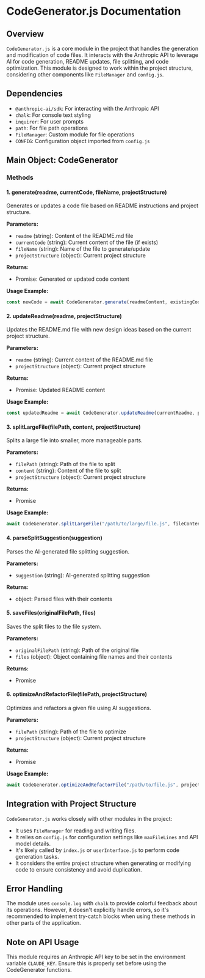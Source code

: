 # CodeGenerator.js Documentation

## Overview

`CodeGenerator.js` is a core module in the project that handles the generation and modification of code files. It interacts with the Anthropic API to leverage AI for code generation, README updates, file splitting, and code optimization. This module is designed to work within the project structure, considering other components like `FileManager` and `config.js`.

## Dependencies

-   `@anthropic-ai/sdk`: For interacting with the Anthropic API
-   `chalk`: For console text styling
-   `inquirer`: For user prompts
-   `path`: For file path operations
-   `FileManager`: Custom module for file operations
-   `CONFIG`: Configuration object imported from `config.js`

## Main Object: CodeGenerator

### Methods

#### 1. generate(readme, currentCode, fileName, projectStructure)

Generates or updates a code file based on README instructions and project structure.

**Parameters:**

-   `readme` (string): Content of the README.md file
-   `currentCode` (string): Current content of the file (if exists)
-   `fileName` (string): Name of the file to generate/update
-   `projectStructure` (object): Current project structure

**Returns:**

-   Promise<string>: Generated or updated code content

**Usage Example:**

```javascript
const newCode = await CodeGenerator.generate(readmeContent, existingCode, "index.js", projectStructure);
```

#### 2. updateReadme(readme, projectStructure)

Updates the README.md file with new design ideas based on the current project structure.

**Parameters:**

-   `readme` (string): Current content of the README.md file
-   `projectStructure` (object): Current project structure

**Returns:**

-   Promise<string>: Updated README content

**Usage Example:**

```javascript
const updatedReadme = await CodeGenerator.updateReadme(currentReadme, projectStructure);
```

#### 3. splitLargeFile(filePath, content, projectStructure)

Splits a large file into smaller, more manageable parts.

**Parameters:**

-   `filePath` (string): Path of the file to split
-   `content` (string): Content of the file to split
-   `projectStructure` (object): Current project structure

**Returns:**

-   Promise<void>

**Usage Example:**

```javascript
await CodeGenerator.splitLargeFile("/path/to/large/file.js", fileContent, projectStructure);
```

#### 4. parseSplitSuggestion(suggestion)

Parses the AI-generated file splitting suggestion.

**Parameters:**

-   `suggestion` (string): AI-generated splitting suggestion

**Returns:**

-   object: Parsed files with their contents

#### 5. saveFiles(originalFilePath, files)

Saves the split files to the file system.

**Parameters:**

-   `originalFilePath` (string): Path of the original file
-   `files` (object): Object containing file names and their contents

**Returns:**

-   Promise<void>

#### 6. optimizeAndRefactorFile(filePath, projectStructure)

Optimizes and refactors a given file using AI suggestions.

**Parameters:**

-   `filePath` (string): Path of the file to optimize
-   `projectStructure` (object): Current project structure

**Returns:**

-   Promise<void>

**Usage Example:**

```javascript
await CodeGenerator.optimizeAndRefactorFile("/path/to/file.js", projectStructure);
```

## Integration with Project Structure

`CodeGenerator.js` works closely with other modules in the project:

-   It uses `FileManager` for reading and writing files.
-   It relies on `config.js` for configuration settings like `maxFileLines` and API model details.
-   It's likely called by `index.js` or `userInterface.js` to perform code generation tasks.
-   It considers the entire project structure when generating or modifying code to ensure consistency and avoid duplication.

## Error Handling

The module uses `console.log` with `chalk` to provide colorful feedback about its operations. However, it doesn't explicitly handle errors, so it's recommended to implement try-catch blocks when using these methods in other parts of the application.

## Note on API Usage

This module requires an Anthropic API key to be set in the environment variable `CLAUDE_KEY`. Ensure this is properly set before using the CodeGenerator functions.
